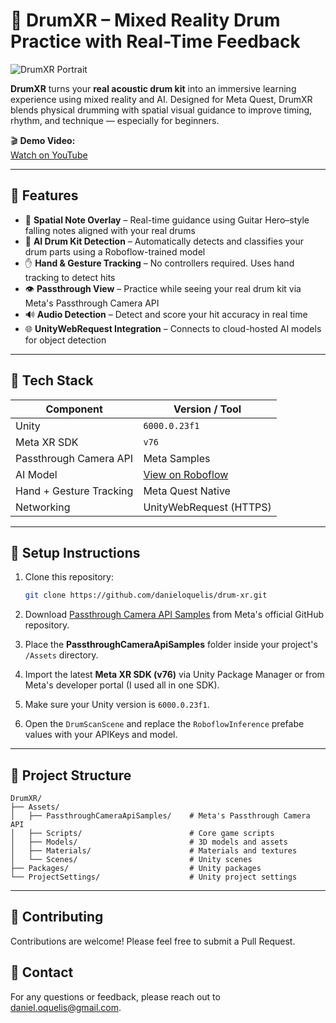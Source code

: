 # 🥁 DrumXR – Mixed Reality Drum Practice with Real-Time Feedback

![DrumXR Portrait](./drumxr_portrait.png)

**DrumXR** turns your **real acoustic drum kit** into an immersive learning experience using mixed reality and AI. Designed for Meta Quest, DrumXR blends physical drumming with spatial visual guidance to improve timing, rhythm, and technique — especially for beginners.

🎬 **Demo Video:**  
[Watch on YouTube](https://youtu.be/IjbBZS-Sz-A)

---

## 🚀 Features

- 🎯 **Spatial Note Overlay** – Real-time guidance using Guitar Hero–style falling notes aligned with your real drums
- 🧠 **AI Drum Kit Detection** – Automatically detects and classifies your drum parts using a Roboflow-trained model
- ✋ **Hand & Gesture Tracking** – No controllers required. Uses hand tracking to detect hits
- 👁️ **Passthrough View** – Practice while seeing your real drum kit via Meta's Passthrough Camera API
- 🔊 **Audio Detection** – Detect and score your hit accuracy in real time
- 🌐 **UnityWebRequest Integration** – Connects to cloud-hosted AI models for object detection

---

## 🧰 Tech Stack

| Component               | Version / Tool                                                         |
| ----------------------- | ---------------------------------------------------------------------- |
| Unity                   | `6000.0.23f1`                                                          |
| Meta XR SDK             | `v76`                                                                  |
| Passthrough Camera API  | Meta Samples                                                           |
| AI Model                | [View on Roboflow](https://universe.roboflow.com/drum-detection-zyt48) |
| Hand + Gesture Tracking | Meta Quest Native                                                      |
| Networking              | UnityWebRequest (HTTPS)                                                |

---

## 🧪 Setup Instructions

1. Clone this repository:

   ```bash
   git clone https://github.com/danieloquelis/drum-xr.git
   ```

2. Download [Passthrough Camera API Samples](https://github.com/oculus-samples/Unity-PassthroughCameraApiSamples) from Meta's official GitHub repository.

3. Place the **PassthroughCameraApiSamples** folder inside your project's `/Assets` directory.

4. Import the latest **Meta XR SDK (v76)** via Unity Package Manager or from Meta's developer portal (I used all in one SDK).

5. Make sure your Unity version is `6000.0.23f1`.

6. Open the `DrumScanScene` and replace the `RoboflowInference` prefabe values with your APIKeys and model.

---

## 📁 Project Structure

```
DrumXR/
├── Assets/
│   ├── PassthroughCameraApiSamples/    # Meta's Passthrough Camera API
│   ├── Scripts/                        # Core game scripts
│   ├── Models/                         # 3D models and assets
│   ├── Materials/                      # Materials and textures
│   └── Scenes/                         # Unity scenes
├── Packages/                           # Unity packages
└── ProjectSettings/                    # Unity project settings
```

---

## 🤝 Contributing

Contributions are welcome! Please feel free to submit a Pull Request.

## 📧 Contact

For any questions or feedback, please reach out to [daniel.oquelis@gmail.com](mailto:daniel.oquelis@gmail.com).
